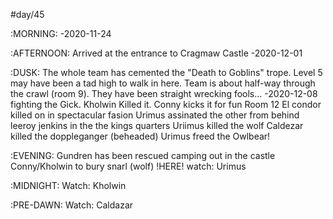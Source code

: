 #day/45

:MORNING:
-2020-11-24

:AFTERNOON:
Arrived at the entrance to Cragmaw Castle
-2020-12-01

:DUSK:
The whole team has cemented the "Death to Goblins" trope. Level 5 may have been a tad high to walk in here. Team is about half-way through the crawl (room 9). They have been straight wrecking fools...
-2020-12-08
fighting the Gick. Kholwin Killed it. Conny kicks it for fun
Room 12
El condor killed on in spectacular fasion
Urimus assinated the other from behind
leeroy jenkins in the the kings quarters
Uriimus killed the wolf
Caldezar killed the doppleganger (beheaded)
Urimus freed the Owlbear!

:EVENING:
Gundren has been rescued
camping out in the castle
Conny/Kholwin to bury snarl (wolf)
!HERE!
watch: Urimus

:MIDNIGHT:
Watch: Kholwin

:PRE-DAWN:
Watch: Caldazar